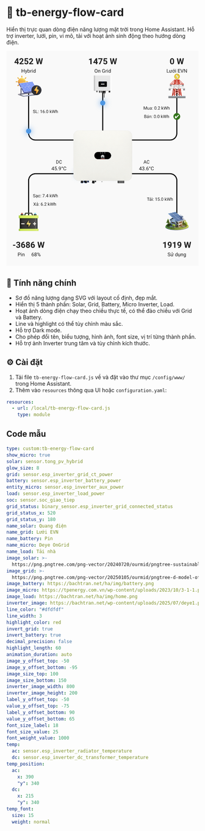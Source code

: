 # 🧭 tb-energy-flow-card

Hiển thị trực quan dòng điện năng lượng mặt trời trong Home Assistant. Hỗ trợ inverter, lưới, pin, vi mô, tải với hoạt ảnh sinh động theo hướng dòng điện.

![preview](preview.png)

## 🔧 Tính năng chính

- Sơ đồ năng lượng dạng SVG với layout cố định, đẹp mắt.
- Hiển thị 5 thành phần: Solar, Grid, Battery, Micro Inverter, Load.
- Hoạt ảnh dòng điện chạy theo chiều thực tế, có thể đảo chiều với Grid và Battery.
- Line và highlight có thể tùy chỉnh màu sắc.
- Hỗ trợ Dark mode.
- Cho phép đổi tên, biểu tượng, hình ảnh, font size, vị trí từng thành phần.
- Hỗ trợ ảnh Inverter trung tâm và tùy chỉnh kích thước.

## ⚙️ Cài đặt

1. Tải file `tb-energy-flow-card.js` về và đặt vào thư mục `/config/www/` trong Home Assistant.
2. Thêm vào `resources` thông qua UI hoặc `configuration.yaml`:

```yaml
resources:
  - url: /local/tb-energy-flow-card.js
    type: module
```

## Code mẫu
```yaml
type: custom:tb-energy-flow-card
show_micro: true
solar: sensor.tong_pv_hybrid
glow_size: 8
grid: sensor.esp_inverter_grid_ct_power
battery: sensor.esp_inverter_battery_power
entity_micro: sensor.esp_inverter_aux_power
load: sensor.esp_inverter_load_power
soc: sensor.soc_giao_tiep
grid_status: binary_sensor.esp_inverter_grid_connected_status
grid_status_x: 520
grid_status_y: 180
name_solar: Quang điện
name_grid: Lưới EVN
name_battery: Pin
name_micro: Deye OnGrid
name_load: Tải nhà
image_solar: >-
  https://png.pngtree.com/png-vector/20240720/ourmid/pngtree-sustainable-solar-water-pump-on-transparent-background-png-image_12963933.png
image_grid: >-
  https://png.pngtree.com/png-vector/20250105/ourmid/pngtree-d-model-of-a-steel-transmission-tower-with-power-lines-on-png-image_15054625.png
image_battery: https://bachtran.net/ha/img/battery.png
image_micro: https://tpenergy.com.vn/wp-content/uploads/2023/10/3-1-1.png
image_load: https://bachtran.net/ha/img/home.png
inverter_image: https://bachtran.net/wp-content/uploads/2025/07/deye1.png
line_color: "#dfdfdf"
line_width: 3
highlight_color: red
invert_grid: true
invert_battery: true
decimal_precision: false
highlight_length: 60
animation_duration: auto
image_y_offset_top: -50
image_y_offset_bottom: -95
image_size_top: 100
image_size_bottom: 150
inverter_image_width: 800
inverter_image_height: 200
label_y_offset_top: -50
value_y_offset_top: -75
label_y_offset_bottom: 90
value_y_offset_bottom: 65
font_size_label: 18
font_size_value: 25
font_weight_value: 1000
temp:
  ac: sensor.esp_inverter_radiator_temperature
  dc: sensor.esp_inverter_dc_transformer_temperature
temp_position:
  ac:
    x: 390
    "y": 340
  dc:
    x: 215
    "y": 340
temp_font:
  size: 15
  weight: normal

```
